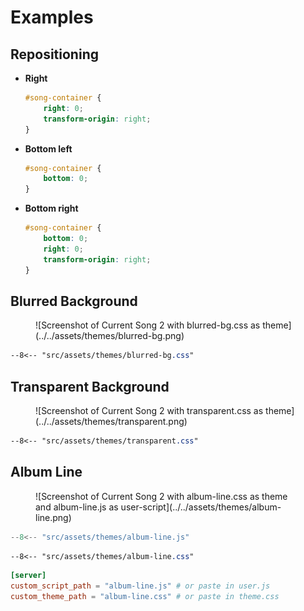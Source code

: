 # Examples

## Repositioning

- **Right**

    ```css title="theme.css"
    #song-container {
        right: 0;
        transform-origin: right;
    }
    ```

- **Bottom left**

    ```css title="theme.css"
    #song-container {
        bottom: 0;
    }
    ```

- **Bottom right**

    ```css title="theme.css"
    #song-container {
        bottom: 0;
        right: 0;
        transform-origin: right;
    }
    ```

## Blurred Background

<figure markdown>
  ![Screenshot of Current Song 2 with blurred-bg.css as theme](../../assets/themes/blurred-bg.png)
</figure>

```css title="blurerd-bg.css"
--8<-- "src/assets/themes/blurred-bg.css"
```

## Transparent Background

<figure markdown>
  ![Screenshot of Current Song 2 with transparent.css as theme](../../assets/themes/transparent.png)
</figure>

```css title="transparent.css"
--8<-- "src/assets/themes/transparent.css"
```

## Album Line

<figure markdown>
  ![Screenshot of Current Song 2 with album-line.css as theme and album-line.js as user-script](../../assets/themes/album-line.png)
</figure>

```js title="album-line.js"
--8<-- "src/assets/themes/album-line.js"
```

```css title="album-line.css"
--8<-- "src/assets/themes/album-line.css"
```

```toml title="config.toml"
[server]
custom_script_path = "album-line.js" # or paste in user.js
custom_theme_path = "album-line.css" # or paste in theme.css
```
